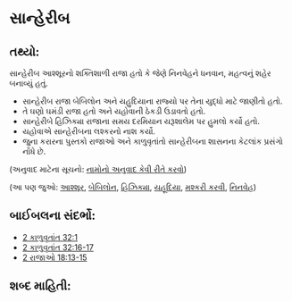 # સાન્હેરીબ 

## તથ્યો: 

સાન્હેરીબ આશ્શૂરનો શક્તિશાળી રાજા હતો કે જેણે નિનવેહને ધનવાન, મહત્વનું શહેર બનાવ્યું હતું.

* સાન્હેરીબ રાજા બેબિલોન અને યહુદિયાના રાજ્યો પર તેના યુદ્ધો માટે જાણીતો હતો.
* તે ઘણો ઘમંડી રાજા હતો અને યહોવાની ઠેકડી ઉડાવતો હતો.
* સાન્હેરીબે હિઝિક્યા રાજાના સમય દરમિયાન યરૂશાલેમ પર હુમલો કર્યો હતો.
* યહોવાએ સાન્હેરીબના લશ્કરનો નાશ કર્યો.
* જુના કરારના પુસ્તકો રાજાઓ અને કાળુવૃતાંતો સાન્હેરીબના શાસનના કેટલાંક પ્રસંગો નોંધે છે.

(અનુવાદ માટેના સૂચનો: [નામોનો અનુવાદ કેવી રીતે કરવો](rc://gu/ta/man/translate/translate-names))

(આ પણ જુઓ: [આશ્શૂર](../names/assyria.md), [બેબિલોન](../names/babylon.md), [હિઝિક્યા](../names/hezekiah.md), [યહૂદિયા](../names/kingdomofjudah.md), [મશ્કરી કરવી](../other/mock.md), [નિનવેહ](../names/nineveh.md))

## બાઈબલના સંદર્ભો: 

* [2 કાળુવૃતાંત 32:1](rc://gu/tn/help/2ch/32/01)
* [2 કાળુવૃતાંત 32:16-17](rc://gu/tn/help/2ch/32/16)
* [2 રાજાઓ 18:13-15](rc://gu/tn/help/2ki/18/13)

## શબ્દ માહિતી: 

